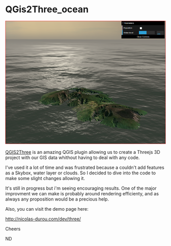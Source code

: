 # QGis2Three_ocean

![example_img](/ex.png)

[QGIS2Three](https://github.com/minorua/Qgis2threejs) is an amazing QGIS plugin allowing us to create a Threejs 3D project with our GIS data whithout having to deal with any code.

I've used it a lot of time and was frustrated because a couldn't add features as a Skybox, water layer or clouds. So I decided to dive into the code to make some slight changes allowing it.

It's still in progress but i'm seeing encouraging results. One of the major improvment we can make is probably around rendering efficienty, and as always any proposition would be a precious help.

Also, you can visit the demo page here:

http://nicolas-durou.com/dev/three/

Cheers

ND
